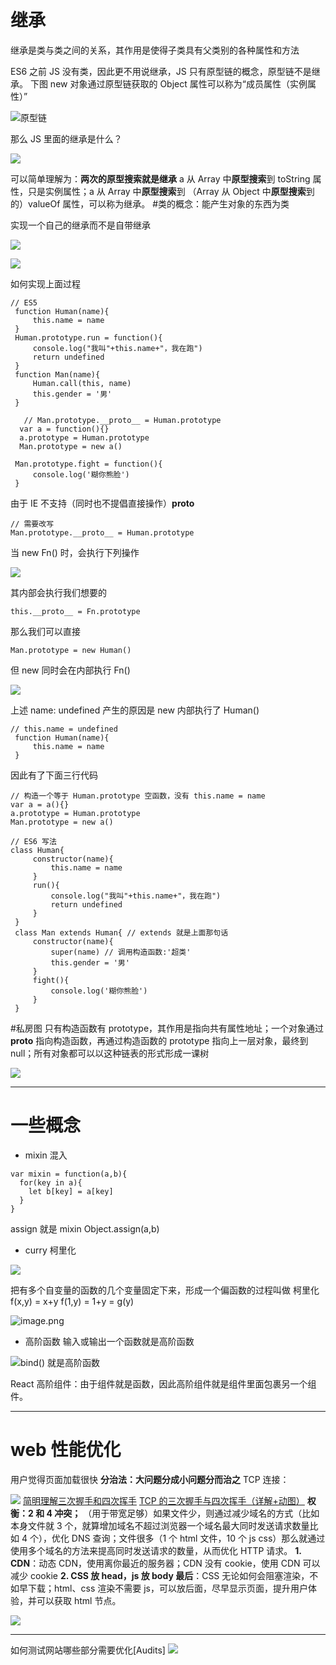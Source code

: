 # 继承

继承是类与类之间的关系，其作用是使得子类具有父类别的各种属性和方法

ES6 之前 JS 没有类，因此更不用说继承，JS 只有原型链的概念，原型链不是继承。
下图 new 对象通过原型链获取的 Object 属性可以称为“成员属性（实例属性）”

![原型链](https://upload-images.jianshu.io/upload_images/7094266-ec32ec51022206d0.png?imageMogr2/auto-orient/strip%7CimageView2/2/w/1240)

那么 JS 里面的继承是什么？

![](https://upload-images.jianshu.io/upload_images/7094266-4c3e83bfb6538851.png?imageMogr2/auto-orient/strip%7CimageView2/2/w/1240)

可以简单理解为：**两次的原型搜索就是继承**
a 从 Array 中**原型搜索**到 toString 属性，只是实例属性；a 从 Array 中**原型搜索**到 （Array 从 Object 中**原型搜索**到的）valueOf 属性，可以称为继承。 #类的概念：能产生对象的东西为类

实现一个自己的继承而不是自带继承

![](https://upload-images.jianshu.io/upload_images/7094266-06f6f65ab31fa263.png?imageMogr2/auto-orient/strip%7CimageView2/2/w/1240)

![](https://upload-images.jianshu.io/upload_images/7094266-bc1cb2bf02a7df38.png?imageMogr2/auto-orient/strip%7CimageView2/2/w/1240)

如何实现上面过程

```
// ES5
 function Human(name){
     this.name = name
 }
 Human.prototype.run = function(){
     console.log("我叫"+this.name+"，我在跑")
     return undefined
 }
 function Man(name){
     Human.call(this, name)
     this.gender = '男'
 }

   // Man.prototype.__proto__ = Human.prototype
  var a = function(){}
  a.prototype = Human.prototype
  Man.prototype = new a()

 Man.prototype.fight = function(){
     console.log('糊你熊脸')
 }
```

由于 IE 不支持（同时也不提倡直接操作）**proto**

```
// 需要改写
Man.prototype.__proto__ = Human.prototype
```

当 new Fn() 时，会执行下列操作

![](https://upload-images.jianshu.io/upload_images/7094266-b2387ecd6fdd8a07.png?imageMogr2/auto-orient/strip%7CimageView2/2/w/1240)

其内部会执行我们想要的

```
this.__proto__ = Fn.prototype
```

那么我们可以直接

```
Man.prototype = new Human()
```

但 new 同时会在内部执行 Fn()

![](https://upload-images.jianshu.io/upload_images/7094266-f96efe3987112fb4.png?imageMogr2/auto-orient/strip%7CimageView2/2/w/1240)

上述 name: undefined 产生的原因是 new 内部执行了 Human()

```
// this.name = undefined
 function Human(name){
     this.name = name
 }
```

因此有了下面三行代码

```
// 构造一个等于 Human.prototype 空函数，没有 this.name = name
var a = a(){}
a.prototype = Human.prototype
Man.prototype = new a()
```

```
// ES6 写法
class Human{
     constructor(name){
         this.name = name
     }
     run(){
         console.log("我叫"+this.name+"，我在跑")
         return undefined
     }
 }
 class Man extends Human{ // extends 就是上面那句话
     constructor(name){
         super(name) // 调用构造函数:'超类'
         this.gender = '男'
     }
     fight(){
         console.log('糊你熊脸')
     }
 }
```

#私房图
只有构造函数有 prototype，其作用是指向共有属性地址；一个对象通过 **proto** 指向构造函数，再通过构造函数的 prototype 指向上一层对象，最终到 null；所有对象都可以以这种链表的形式形成一课树

![](https://upload-images.jianshu.io/upload_images/7094266-c23ce4f7d967f533.png?imageMogr2/auto-orient/strip%7CimageView2/2/w/1240)

---

# 一些概念

- mixin 混入

```
var mixin = function(a,b){
  for(key in a){
    let b[key] = a[key]
  }
}
```

assign 就是 mixin
Object.assign(a,b)

- curry 柯里化

![](https://upload-images.jianshu.io/upload_images/7094266-0f841becef77e896.png?imageMogr2/auto-orient/strip%7CimageView2/2/w/1240)

把有多个自变量的函数的几个变量固定下来，形成一个偏函数的过程叫做 柯里化
f(x,y) = x+y
f(1,y) = 1+y = g(y)

![image.png](https://upload-images.jianshu.io/upload_images/7094266-ca5c887e2433d2f5.png?imageMogr2/auto-orient/strip%7CimageView2/2/w/1240)

- 高阶函数
  输入或输出一个函数就是高阶函数

![bind() 就是高阶函数](https://upload-images.jianshu.io/upload_images/7094266-a43b926c1e765233.png?imageMogr2/auto-orient/strip%7CimageView2/2/w/1240)

React 高阶组件：由于组件就是函数，因此高阶组件就是组件里面包裹另一个组件。

---

# web 性能优化

用户觉得页面加载很快
**分治法：大问题分成小问题分而治之**
TCP 连接：

![](https://upload-images.jianshu.io/upload_images/7094266-190ef8e62cb03300.png?imageMogr2/auto-orient/strip%7CimageView2/2/w/1240)
[简明理解三次握手和四次挥手](https://blog.csdn.net/zixiaomuwu/article/details/60965466)
[TCP 的三次握手与四次挥手（详解+动图）](https://blog.csdn.net/qzcsu/article/details/72861891)
**权衡：2 和 4 冲突；**
（用于带宽足够）如果文件少，则通过减少域名的方式（比如本身文件就 3 个，就算增加域名不超过浏览器一个域名最大同时发送请求数量比如 4 个），优化 DNS 查询；文件很多（1 个 html 文件，10 个 js css）那么就通过使用多个域名的方法来提高同时发送请求的数量，从而优化 HTTP 请求。
**1. CDN**：动态 CDN，使用离你最近的服务器；CDN 没有 cookie，使用 CDN 可以减少 cookie
**2. CSS 放 head，js 放 body 最后**：CSS 无论如何会阻塞渲染，不如早下载；html、css 渲染不需要 js，可以放后面，尽早显示页面，提升用户体验，并可以获取 html 节点。

![](https://upload-images.jianshu.io/upload_images/7094266-067df0f0740c53ad.png?imageMogr2/auto-orient/strip%7CimageView2/2/w/1240)

---

如何测试网站哪些部分需要优化[Audits]
![](https://upload-images.jianshu.io/upload_images/7094266-91f4f8d7ad398293.png?imageMogr2/auto-orient/strip%7CimageView2/2/w/1240)
